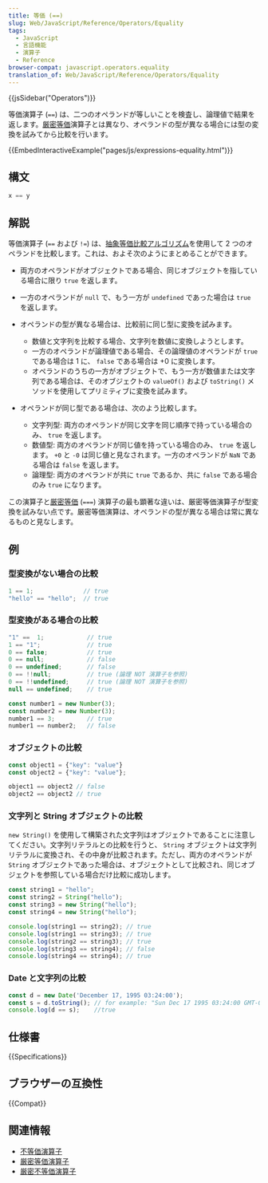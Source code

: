 ```yaml
---
title: 等価 (==)
slug: Web/JavaScript/Reference/Operators/Equality
tags:
  - JavaScript
  - 言語機能
  - 演算子
  - Reference
browser-compat: javascript.operators.equality
translation_of: Web/JavaScript/Reference/Operators/Equality
---
```

{{jsSidebar("Operators")}}

等価演算子 (`==`) は、二つのオペランドが等しいことを検査し、論理値で結果を返します。[厳密等価](/ja/docs/Web/JavaScript/Reference/Operators/Strict_equality)演算子とは異なり、オペランドの型が異なる場合には型の変換を試みてから比較を行います。

{{EmbedInteractiveExample("pages/js/expressions-equality.html")}}

## 構文

```js
x == y
```

## 解説

等価演算子 (`==` および `!=`) は、[抽象等価比較アルゴリズム](https://www.ecma-international.org/ecma-262/5.1/#sec-11.9.3)を使用して 2 つのオペランドを比較します。これは、およそ次のようにまとめることができます。

- 両方のオペランドがオブジェクトである場合、同じオブジェクトを指している場合に限り `true` を返します。
- 一方のオペランドが `null` で、もう一方が `undefined` であった場合は `true` を返します。
- オペランドの型が異なる場合は、比較前に同じ型に変換を試みます。

  - 数値と文字列を比較する場合、文字列を数値に変換しようとします。
  - 一方のオペランドが論理値である場合、その論理値のオペランドが `true` である場合は 1 に、 `false` である場合は +0 に変換します。
  - オペランドのうちの一方がオブジェクトで、もう一方が数値または文字列である場合は、そのオブジェクトの `valueOf()` および `toString()` メソッドを使用してプリミティブに変換を試みます。

- オペランドが同じ型である場合は、次のよう比較します。

  - 文字列型: 両方のオペランドが同じ文字を同じ順序で持っている場合のみ、 `true` を返します。
  - 数値型: 両方のオペランドが同じ値を持っている場合のみ、 `true` を返します。 `+0` と `-0` は同じ値と見なされます。一方のオペランドが `NaN` である場合は `false` を返します。
  - 論理型: 両方のオペランドが共に `true` であるか、共に `false` である場合のみ `true` になります。

この演算子と[厳密等価](/ja/docs/Web/JavaScript/Reference/Operators/Strict_equality) (`===`) 演算子の最も顕著な違いは、厳密等価演算子が型変換を試みない点です。厳密等価演算は、オペランドの型が異なる場合は常に異なるものと見なします。

## 例

### 型変換がない場合の比較

```js
1 == 1;              // true
"hello" == "hello";  // true
```

### 型変換がある場合の比較

```js
"1" ==  1;            // true
1 == "1";             // true
0 == false;           // true
0 == null;            // false
0 == undefined;       // false
0 == !!null;          // true (論理 NOT 演算子を参照)
0 == !!undefined;     // true (論理 NOT 演算子を参照)
null == undefined;    // true

const number1 = new Number(3);
const number2 = new Number(3);
number1 == 3;         // true
number1 == number2;   // false
```

### オブジェクトの比較

```js
const object1 = {"key": "value"}
const object2 = {"key": "value"};

object1 == object2 // false
object2 == object2 // true
```

### 文字列と String オブジェクトの比較

`new String()` を使用して構築された文字列はオブジェクトであることに注意してください。文字列リテラルとの比較を行うと、 `String` オブジェクトは文字列リテラルに変換され、その中身が比較されます。ただし、両方のオペランドが `String` オブジェクトであった場合は、オブジェクトとして比較され、同じオブジェクトを参照している場合だけ比較に成功します。

```js
const string1 = "hello";
const string2 = String("hello");
const string3 = new String("hello");
const string4 = new String("hello");

console.log(string1 == string2); // true
console.log(string1 == string3); // true
console.log(string2 == string3); // true
console.log(string3 == string4); // false
console.log(string4 == string4); // true
```

### Date と文字列の比較

```js
const d = new Date('December 17, 1995 03:24:00');
const s = d.toString(); // for example: "Sun Dec 17 1995 03:24:00 GMT-0800 (Pacific Standard Time)"
console.log(d == s);    //true
```

## 仕様書

{{Specifications}}

## ブラウザーの互換性

{{Compat}}

## 関連情報

- [不等価演算子](/ja/docs/Web/JavaScript/Reference/Operators/Inequality)
- [厳密等価演算子](/ja/docs/Web/JavaScript/Reference/Operators/Strict_equality)
- [厳密不等価演算子](/ja/docs/Web/JavaScript/Reference/Operators/Strict_inequality)
